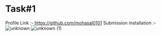 # Task#1
Profile Link :-
https://github.com/mohasal0101
Submission installation :- 
![unknown](https://user-images.githubusercontent.com/108029724/175813732-8db53d63-a25b-496b-84ce-c10d2d44a10f.png)
![unknown (1)](https://user-images.githubusercontent.com/108029724/175813998-af90528e-3eb1-495e-92c4-a105617dd677.png)



